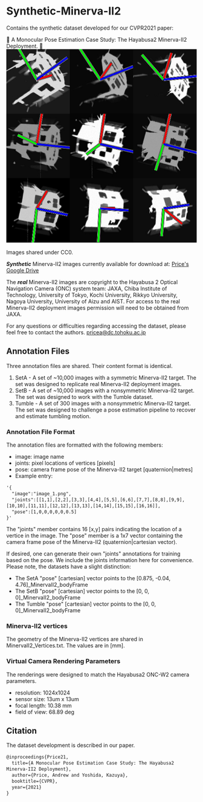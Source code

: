 # Synthetic-Minerva-II2
Contains the synthetic dataset developed for our CVPR2021 paper:

:rocket: A Monocular Pose Estimation Case Study: The Hayabusa2 Minerva-II2 Deployment. :rocket:
<img width="512" height="512" src="tumble.jpg"/>

Images shared under CC0.

***Synthetic*** Minerva-II2 images currently available for download at:
[Price's Google Drive](https://drive.google.com/drive/folders/1ZhmzKEgsCmU2jB3aZuLk97uaa4_9o4dP?usp=sharing)

The ***real*** Minerva-II2 images are copyright to the Hayabusa 2 Optical Navigation Camera (ONC) system team: JAXA, Chiba Institute of Technology, University of Tokyo, Kochi University, Rikkyo University, Nagoya University, University of Aizu and AIST. For access to the real Minerva-II2 deployment images permission will need to be obtained from JAXA. 

For any questions or difficulties regarding accessing the dataset, please feel free to contact the authors. 
pricea@dc.tohoku.ac.jp

## Annotation Files
Three annotation files are shared. Their content format is identical.
1. SetA   - A set of ~10,000 images with a symmetric    Minerva-II2 target. The set was designed to replicate real Minerva-II2 deployment images.
2. SetB   - A set of ~10,000 images with a nonsymmetric Minerva-II2 target. The set was designed to work with the Tumble dataset.
3. Tumble - A set of  300    images with a nonsymmetric Minerva-II2 target. The set was designed to challenge a pose estimation pipeline to recover and estimate tumbling motion.

### Annotation File Format
The annotation files are formatted with the following members:
- image: image name
- joints: pixel locations of vertices    [pixels]
- pose: camera frame pose of the Minerva-II2 target          [quaternion|metres]
- Example entry:
```
'{
  "image":"image_1.png",
  "joints":[[1,1],[2,2],[3,3],[4,4],[5,5],[6,6],[7,7],[8,8],[9,9],[10,10],[11,11],[12,12],[13,13],[14,14],[15,15],[16,16]],
  "pose":[1,0,0,0,0,0,0.5]
}'
```
The "joints" member contains 16 [x,y] pairs indicating the location of a vertice in the image.
The "pose" member is a 1x7 vector containing the camera frame pose of the Minerva-II2 (quaternion|cartesian vector).

If desired, one can generate their own "joints" annotations for training based on the pose. We include the joints information here for convenience. Please note, the datasets have a slight distinction:
- The SetA   "pose" [cartesian] vector points to the [0.875, -0.04, 4.76]_MinervaII2_bodyFrame
- The SetB   "pose" [cartesian] vector points to the [0, 0, 0]_MinervaII2_bodyFrame
- The Tumble "pose" [cartesian] vector points to the [0, 0, 0]_MinervaII2_bodyFrame

### Minerva-II2 vertices
The geometry of the Minerva-II2 vertices are shared in MinervaII2_Vertices.txt. The values are in [mm].

### Virtual Camera Rendering Parameters
The renderings were designed to match the Hayabusa2 ONC-W2 camera parameters.
- resolution:    1024x1024
- sensor size:   13um x 13um
- focal length:  10.38 mm
- field of view: 68.89 deg

## Citation
The dataset development is described in our paper.
```
@inproceedings{Price21,
  title={A Monocular Pose Estimation Case Study: The Hayabusa2 Minerva-II2 Deployment},
  author={Price, Andrew and Yoshida, Kazuya},
  booktitle={CVPR},
  year={2021}
}
```
